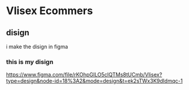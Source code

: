# Vlisex Ecommers

## disign

i make the disign in figma

### this is my disign

https://www.figma.com/file/rKOhpGILO5clQTMs8tUCmb/Vlisex?type=design&node-id=18%3A2&mode=design&t=ek2sTWx3K9dIdmqc-1
